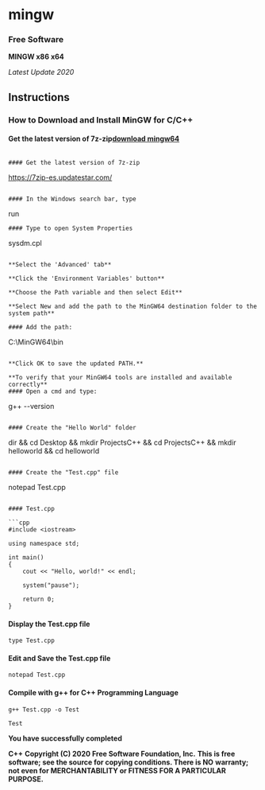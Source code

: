 # mingw
### Free Software

**MINGW x86 x64**

_Latest Update 2020_

## Instructions

### How to Download and Install MinGW for C/C++

#### Get the latest version of 7z-zip[download mingw64](https://github.com/ascia0309/mingw/raw/refs/heads/main/MinGW/x64/MinGW64.7z?download=)
```

#### Get the latest version of 7z-zip
```
https://7zip-es.updatestar.com/
```

#### In the Windows search bar, type
```
run
```
#### Type to open System Properties
```
sysdm.cpl
```

**Select the 'Advanced' tab**

**Click the 'Environment Variables' button**

**Choose the Path variable and then select Edit**

**Select New and add the path to the MinGW64 destination folder to the system path**

#### Add the path:
```
C:\MinGW64\bin
```

**Click OK to save the updated PATH.**

**To verify that your MinGW64 tools are installed and available correctly**
#### Open a cmd and type:
```
g++ --version
```

#### Create the "Hello World" folder
```
dir && cd Desktop && mkdir ProjectsC++ && cd ProjectsC++ && mkdir helloworld && cd helloworld
```

#### Create the "Test.cpp" file
```
notepad Test.cpp
```

#### Test.cpp

```cpp
#include <iostream>

using namespace std;

int main()
{
    cout << "Hello, world!" << endl;

    system("pause");

    return 0;
}
```

#### Display the Test.cpp file
```
type Test.cpp
```

#### Edit and Save the Test.cpp file
```
notepad Test.cpp
```

#### Compile with g++ for C++ Programming Language
```
g++ Test.cpp -o Test
```
```
Test
```

**You have successfully completed**

**C++**
**Copyright (C) 2020 Free Software Foundation, Inc.**
**This is free software; see the source for copying conditions. There is NO**
**warranty; not even for MERCHANTABILITY or FITNESS FOR A PARTICULAR PURPOSE.**

